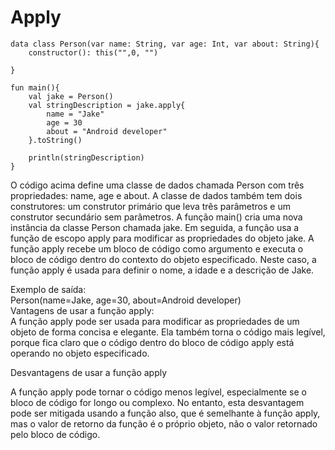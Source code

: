 <!DOCTYPE html>
<html lang="pt-br">
<head>
    <meta charset="UTF-8">
    <meta http-equiv="X-UA-Compatible" content="IE=edge">
    <meta name="viewport" content="width=device-width, initial-scale=1.0">
    <title>Document</title>
</head>
<body>
    <h1>Apply</h1>

    data class Person(var name: String, var age: Int, var about: String){
        constructor(): this("",0, "")
        
    }
    
    fun main(){
        val jake = Person()
        val stringDescription = jake.apply{
            name = "Jake"
            age = 30
            about = "Android developer"
        }.toString()
        
        println(stringDescription)
    }

<p>O código acima define uma classe de dados chamada Person com três propriedades: name, age e about. A classe de dados também tem dois construtores: um construtor primário que leva três parâmetros e um construtor secundário sem parâmetros.
    A função main() cria uma nova instância da classe Person chamada jake. Em seguida, a função usa a função de escopo apply para modificar as propriedades do objeto jake. A função apply recebe um bloco de código como argumento e executa o bloco de código dentro do contexto do objeto especificado.
    Neste caso, a função apply é usada para definir o nome, a idade e a descrição de Jake. </p>
    
 <p>Exemplo de saída:<br>
    Person(name=Jake, age=30, about=Android developer)
    <br>Vantagens de usar a função apply:<br>
        A função apply pode ser usada para modificar as propriedades de um objeto de forma concisa e elegante. Ela também torna o código mais legível, porque fica claro que o código dentro do bloco de código apply está operando no objeto especificado.
        
  Desvantagens de usar a função apply
        
A função apply pode tornar o código menos legível, especialmente se o bloco de código for longo ou complexo. No entanto, esta desvantagem pode ser mitigada usando a função also, que é semelhante à função apply, mas o valor de retorno da função é o próprio objeto, não o valor retornado pelo bloco de código.
        
</p>
</body>
</html>
